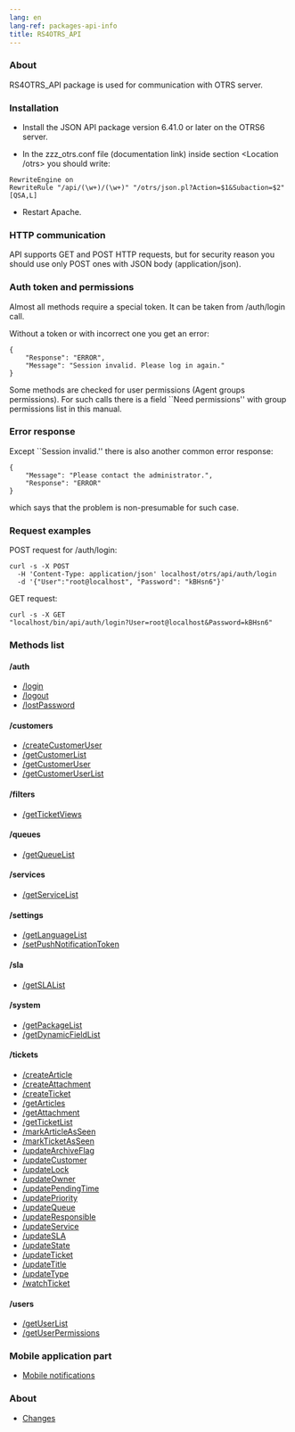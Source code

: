 ```yaml
---
lang: en
lang-ref: packages-api-info
title: RS4OTRS_API
---
```


### About

RS4OTRS_API package is used for communication with OTRS server.

### Installation

- Install the JSON API package version 6.41.0 or later on the OTRS6 server.

- In the zzz_otrs.conf file (documentation link) inside section <Location /otrs>
  you should write:

```
RewriteEngine on
RewriteRule "/api/(\w+)/(\w+)" "/otrs/json.pl?Action=$1&Subaction=$2" [QSA,L]
```

- Restart Apache.

### HTTP communication

API supports GET and POST HTTP requests, but for security reason you
should use only POST ones with JSON body (application/json).

### Auth token and permissions

Almost all methods require a special token. It can be taken
from /auth/login call.

Without a token or with incorrect one you get an error:

```
{
    "Response": "ERROR",
    "Message": "Session invalid. Please log in again."
}
```

Some methods are checked for user permissions (Agent groups permissions). For
such calls there is a field ``Need permissions'' with group permissions list in
this manual.

### Error response

Except ``Session invalid.'' there is also another common error response:

```
{
    "Message": "Please contact the administrator.",
    "Response": "ERROR"
}
```

which says that the problem is non-presumable for such case.

### Request examples

POST request for /auth/login:

```
curl -s -X POST
  -H 'Content-Type: application/json' localhost/otrs/api/auth/login
  -d '{"User":"root@localhost", "Password": "kBHsn6"}'
```

GET request:

```
curl -s -X GET
"localhost/bin/api/auth/login?User=root@localhost&Password=kBHsn6"
```

### Methods list

#### /auth

- [/login](/en/packages/api/methods/auth/login)
- [/logout](/en/packages/api/methods/auth/logout)
- [/lostPassword](/en/packages/api/methods/auth/lostPassword)

#### /customers

- [/createCustomerUser](/en/packages/api/methods/customers/createCustomerUser)
- [/getCustomerList](/en/packages/api/methods/customers/getCustomerList)
- [/getCustomerUser](/en/packages/api/methods/customers/getCustomerUser)
- [/getCustomerUserList](/en/packages/api/methods/customers/getCustomerUserList)

#### /filters

- [/getTicketViews](/en/packages/api/methods/filters/getTicketViews)

#### /queues

- [/getQueueList](/en/packages/api/methods/queues/getQueueList)

#### /services

- [/getServiceList](/en/packages/api/methods/services/getServiceList)

#### /settings

- [/getLanguageList](/en/packages/api/methods/settings/getLanguageList)
- [/setPushNotificationToken](/en/packages/api/methods/settings/setPushNotificationToken)

#### /sla

- [/getSLAList](/en/packages/api/methods/sla/getSLAList)

#### /system

- [/getPackageList](/en/packages/api/methods/system/getPackageList)
- [/getDynamicFieldList](/en/packages/api/methods/system/getDynamicFieldList)

#### /tickets

- [/createArticle](/en/packages/api/methods/tickets/createArticle)
- [/createAttachment](/en/packages/api/methods/tickets/createAttachment)
- [/createTicket](/en/packages/api/methods/tickets/createTicket)
- [/getArticles](/en/packages/api/methods/tickets/getArticles)
- [/getAttachment](/en/packages/api/methods/tickets/getAttachment)
- [/getTicketList](/en/packages/api/methods/tickets/getTicketList)
- [/markArticleAsSeen](/en/packages/api/methods/tickets/markArticleAsSeen)
- [/markTicketAsSeen](/en/packages/api/methods/tickets/markTicketAsSeen)
- [/updateArchiveFlag](/en/packages/api/methods/tickets/updateArchiveFlag)
- [/updateCustomer](/en/packages/api/methods/tickets/updateCustomer)
- [/updateLock](/en/packages/api/methods/tickets/updateLock)
- [/updateOwner](/en/packages/api/methods/tickets/updateOwner)
- [/updatePendingTime](/en/packages/api/methods/tickets/updatePendingTime)
- [/updatePriority](/en/packages/api/methods/tickets/updatePriority)
- [/updateQueue](/en/packages/api/methods/tickets/updateQueue)
- [/updateResponsible](/en/packages/api/methods/tickets/updateResponsible)
- [/updateService](/en/packages/api/methods/tickets/updateService)
- [/updateSLA](/en/packages/api/methods/tickets/updateSLA)
- [/updateState](/en/packages/api/methods/tickets/updateState)
- [/updateTicket](/en/packages/api/methods/tickets/updateTicket)
- [/updateTitle](/en/packages/api/methods/tickets/updateTitle)
- [/updateType](/en/packages/api/methods/tickets/updateType)
- [/watchTicket](/en/packages/api/methods/tickets/watchTicket)

#### /users

- [/getUserList](/en/packages/api/methods/users/getUserList)
- [/getUserPermissions](/en/packages/api/methods/users/getUserPermissions)

### Mobile application part

- [Mobile notifications](/en/packages/api/mobile)

### About

- [Changes](/en/packages/api/changes)
